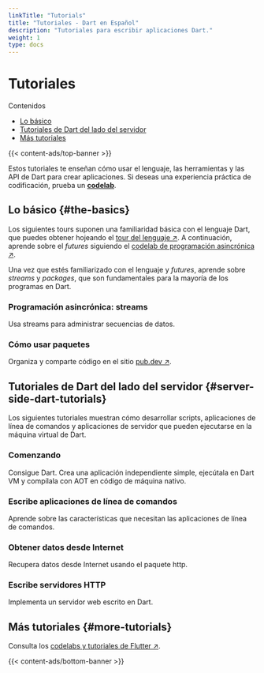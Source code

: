 ```yaml
---
linkTitle: "Tutorials"
title: "Tutoriales - Dart en Español"
description: "Tutoriales para escribir aplicaciones Dart."
weight: 1
type: docs
---
```


# Tutoriales

Contenidos
- [Lo básico](/dart/tutoriales-y-codelabs/tutoriales#the-basics)
- [Tutoriales de Dart del lado del servidor](/dart/tutoriales-y-codelabs/tutoriales#server-side-dart-tutorials)
- [Más tutoriales](/dart/tutoriales-y-codelabs/tutoriales#more-tutorials)

{{< content-ads/top-banner >}}

Estos tutoriales te enseñan cómo usar el lenguaje, las herramientas y las API de Dart para crear aplicaciones. Si deseas una experiencia práctica de codificación, prueba un **[codelab](/dart/tutoriales-y-codelabs/codelabs/codelabs)**.

## Lo básico {#the-basics}

Los siguientes tours suponen una familiaridad básica con el lenguaje Dart, que puedes obtener hojeando el [tour del lenguaje ↗](https://dart.dev/language). A continuación, aprende sobre el *futures* siguiendo el [codelab de programación asincrónica ↗](https://dart.dev/codelabs/async-await).

Una vez que estés familiarizado con el lenguaje y *futures*, aprende sobre *streams* y *packages*, que son fundamentales para la mayoría de los programas en Dart.

### Programación asincrónica: streams

Usa streams para administrar secuencias de datos.

### Cómo usar paquetes

Organiza y comparte código en el sitio [pub.dev ↗](https://pub.dev).

## Tutoriales de Dart del lado del servidor {#server-side-dart-tutorials}

Los siguientes tutoriales muestran cómo desarrollar scripts, aplicaciones de línea de comandos y aplicaciones de servidor que pueden ejecutarse en la máquina virtual de Dart.

### Comenzando

Consigue Dart. Crea una aplicación independiente simple, ejecútala en Dart VM y compílala con AOT en código de máquina nativo.

### Escribe aplicaciones de línea de comandos

Aprende sobre las características que necesitan las aplicaciones de línea de comandos.

### Obtener datos desde Internet

Recupera datos desde Internet usando el paquete http.

### Escribe servidores HTTP

Implementa un servidor web escrito en Dart.

## Más tutoriales {#more-tutorials}

Consulta los [codelabs y tutoriales de Flutter ↗](https://docs.flutter.dev/codelabs).

{{< content-ads/bottom-banner >}}
